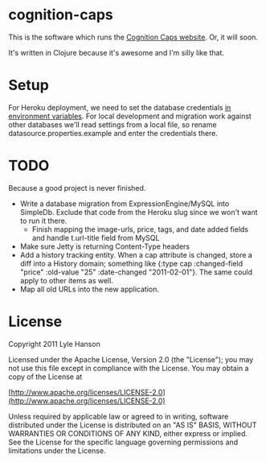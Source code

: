 cognition-caps
==============

This is the software which runs the
[Cognition Caps website](http://www.wearcognition.com). Or, it will soon.

It's written in Clojure because it's awesome and I'm silly like that.

Setup
=====
For Heroku deployment, we need to set the database credentials
[in environment variables](http://devcenter.heroku.com/articles/config-vars#local-setup).
For local development and migration work against other databases we'll read
settings from a local file, so rename datasource.properties.example and enter
the credentials there.

TODO
====
Because a good project is never finished.

* Write a database migration from ExpressionEngine/MySQL into SimpleDb. Exclude
  that code from the Heroku slug since we won't want to run it there.
  - Finish mapping the image-urls, price, tags, and date added fields and
    handle t.url-title field from MySQL
* Make sure Jetty is returning Content-Type headers
* Add a history tracking entity. When a cap attribute is changed, store a
  diff into a History domain; something like
  {:type cap :changed-field "price" :old-value "25" :date-changed "2011-02-01"}.
  The same could apply to other items as well.
* Map all old URLs into the new application.

License
=======

Copyright 2011 Lyle Hanson

Licensed under the Apache License, Version 2.0 (the "License");
you may not use this file except in compliance with the License.
You may obtain a copy of the License at

[http://www.apache.org/licenses/LICENSE-2.0](http://www.apache.org/licenses/LICENSE-2.0)

Unless required by applicable law or agreed to in writing, software
distributed under the License is distributed on an "AS IS" BASIS,
WITHOUT WARRANTIES OR CONDITIONS OF ANY KIND, either express or implied.
See the License for the specific language governing permissions and
limitations under the License.
